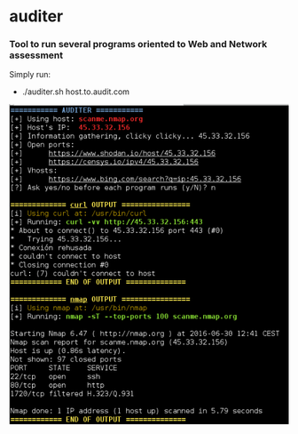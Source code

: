 # auditer
### Tool to run several programs oriented to Web and Network assessment

Simply run:
* ./auditer.sh host.to.audit.com

![./auditer.sh scanme.nmap.org](https://raw.githubusercontent.com/n30m1nd/auditer/master/testrun.png)
